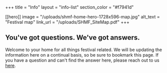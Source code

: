 +++
title = "Info"
layout = "info-list"
section_color = "#f7941d"

[[hero]]
image = "/uploads/shmf-home-hero-1728x596-map.jpg"
alt_text = "Festival map"
link_url = "/uploads/SHMF_SiteMap.pdf"
+++
## You've got questions. We've got answers.

Welcome to your home for all things festival related. We will be updating the information here on a continual basis, so be sure to bookmark this page. If you have a question and can't find the answer here, please reach out to us [here](mailto:info@sleepyhollowmusicfestival.com?subject=Hey!%20I've%20got%20a%20question).